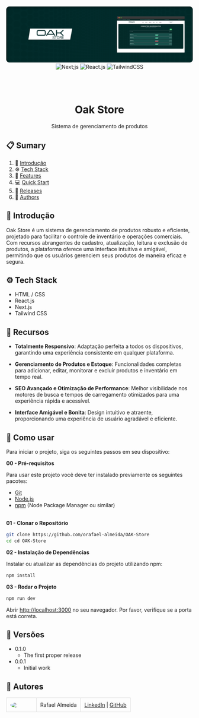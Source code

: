 <div align="center">
  <br />
    <a href="#" target="_blank">
      <img src="https://github.com/orafael-almeida/OAK-Store/blob/main/public/readme-img.png?raw=true" alt="Project Banner">
    </a>
  <br />

  <div>
    <img src="https://img.shields.io/badge/-Next_JS-black?style=for-the-badge&logoColor=white&logo=next.js&color=black" alt="Next;js" />
    <img src="https://img.shields.io/badge/-React_JS-black?style=for-the-badge&logoColor=white&logo=react&color=61DAFB" alt="React.js" />
    <img src="https://img.shields.io/badge/-Tailwind_CSS-black?style=for-the-badge&logoColor=white&logo=tailwindcss&color=06B6D4" alt="TailwindCSS" />
  </div>
<br/><br/></br>
 
  <h1 align="center">Oak Store</h1>

   <div align="center">
     Sistema de gerenciamento de produtos
    </div>
</div>

## 📋 <a name="table">Sumary</a>

1. 🚀 [Introdução](#introduction)
2. ⚙️ [Tech Stack](#tech-stack)
3. 🔋 [Features](#features)
4. 💻 [Quick Start](#quick-start)
5. 📅 [Releases](#versions)
6. 👥 [Authors](#authors)

## <a name="introduction">🤖 Introdução</a>


Oak Store é um sistema de gerenciamento de produtos robusto e eficiente, projetado para facilitar o controle de inventário e operações comerciais. Com recursos abrangentes de cadastro, atualização, leitura e exclusão de produtos, a plataforma oferece uma interface intuitiva e amigável, permitindo que os usuários gerenciem seus produtos de maneira eficaz e segura.


## <a name="tech-stack">⚙️ Tech Stack</a>

- HTML / CSS
- React.js
- Next.js
- Tailwind CSS

## <a name="features">🔋 Recursos</a>

- **Totalmente Responsivo**: Adaptação perfeita a todos os dispositivos, garantindo uma experiência consistente em qualquer plataforma.

- **Gerenciamento de Produtos e Estoque**: Funcionalidades completas para adicionar, editar, monitorar e excluir produtos e inventário em tempo real.

- **SEO Avançado e Otimização de Performance**: Melhor visibilidade nos motores de busca e tempos de carregamento otimizados para uma experiência rápida e acessível.

- **Interface Amigável e Bonita**: Design intuitivo e atraente, proporcionando uma experiência de usuário agradável e eficiente.

## <a name="quick-start">🤸 Como usar</a>

Para iniciar o projeto, siga os seguintes passos em seu dispositivo:

**00 - Pré-requisitos**

Para usar este projeto você deve ter instalado previamente os seguintes pacotes:

- [Git](https://git-scm.com/)
- [Node.js](https://nodejs.org/en)
- [npm](https://www.npmjs.com/) (Node Package Manager ou similar)
  <br/><br/>

**01 - Clonar o Repositório**

```bash
git clone https://github.com/orafael-almeida/OAK-Store
cd cd OAK-Store
```

**02 - Instalação de Dependências**

Instalar ou atualizar as dependências do projeto utilizando npm:

```bash
npm install
```

**03 - Rodar o Projeto**

```bash
npm run dev
```

Abrir [http://localhost:3000](http://localhost:3000) no seu navegador.
Por favor, verifique se a porta está correta.



## <a name="versions">📅 Versões</a>


- 0.1.0
  - The first proper release  
- 0.0.1
  - Initial work



## <a name="authors">👥 Autores</a>

<table style="border-collapse: collapse; table-layout: auto text-align: left;">

  <tbody>
    <tr>
      <td style="padding: 10px; border: 1px solid #ddd;">
        <img src="https://avatars.githubusercontent.com/u/173099475?v=4" width="60" style="border-radius: 50%; display: block; margin: 0 auto;">
      </td>
      <td style="padding: 10px; border: 1px solid #ddd;">Rafael Almeida</td>
      <td style="padding: 10px; border: 1px solid #ddd;">
        <a href="https://www.linkedin.com/in/orafael-almeida/" target="_blank">LinkedIn</a> |
        <a href="https://github.com/orafael-almeida" target="_blank">GitHub</a>
      </td>
    </tr>
  </tbody>
</table>
